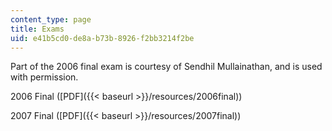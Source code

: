 ```yaml
---
content_type: page
title: Exams
uid: e41b5cd0-de8a-b73b-8926-f2bb3214f2be
---
```


Part of the 2006 final exam is courtesy of Sendhil Mullainathan, and is used with permission.

2006 Final ([PDF]({{< baseurl >}}/resources/2006final))

2007 Final ([PDF]({{< baseurl >}}/resources/2007final))